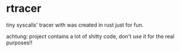 # rtracer

tiny syscalls' tracer with was created in rust just for fun.

achtung: project contains a lot of shitty code, don't use it for the real purposes!!
